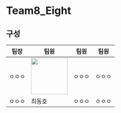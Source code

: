 # Team8_Eight

## 구성
|**팀장**|**팀원**|**팀원**|**팀원**|  
|-----------| ----------- | -----------| ------------|  
|ㅇㅇㅇ|[<img src="https://github.com/APP-iOS3rd/Team8_Eight/assets/37105602/95695d77-a25b-480d-987e-b7050bcb4742" width="100">](https://github.com/APP-iOS3rd/Team8_Eight/blob/main/Members/Dongho.md)| ㅇㅇㅇ|ㅇㅇㅇ|  
|ㅇㅇㅇ|최동호|ㅇㅇㅇ|ㅇㅇㅇ|


